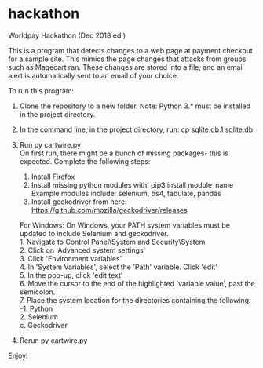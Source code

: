 # hackathon
Worldpay Hackathon (Dec 2018 ed.)

This is a program that detects changes to a web page at payment checkout for a sample site. This mimics the page changes that attacks from groups such as Magecart ran. These changes are stored into a file, and an email alert is automatically sent to an email of your choice. 

To run this program:

1. Clone the repository to a new folder. Note: Python 3.* must be installed in the project directory.

2. In the command line, in the project directory, run: cp sqlite.db.1 sqlite.db

3. Run py cartwire.py   
      On first run, there might be a bunch of missing packages- this is expected. Complete the following steps:
      1. Install Firefox
      2. Install missing python modules with: pip3 install module_name<br/>
    Example modules include: selenium, bs4, tabulate, pandas
      3. Install geckodriver from here: https://github.com/mozilla/geckodriver/releases
      
      For Windows: 
        On Windows, your PATH system variables must be updated to include Selenium and geckodriver. <br/>
        1. Navigate to Control Panel\System and Security\System <br/>
        2. Click on 'Advanced system settings'<br/>
        3. Click 'Environment variables'<br/>
        4. In 'System Variables', select the 'Path' variable. Click 'edit'<br/>
        5. In the pop-up, click 'edit text'<br/>
        6. Move the cursor to the end of the highlighted 'variable value', past the semicolon. <br/>
        7. Place the system location for the directories containing the following:<br/>
        -1. Python <br/>
        2. Selenium<br/>
                  c.    Geckodriver<br/>
4. Rerun py cartwire.py<br/>

Enjoy!
